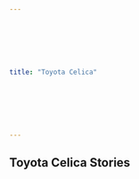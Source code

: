 ```yaml
---







title: "Toyota Celica"







---
```
















<h2>Toyota Celica Stories</h2>













